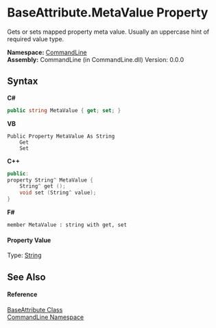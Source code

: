 # BaseAttribute.MetaValue Property 
 

Gets or sets mapped property meta value. Usually an uppercase hint of required value type.

**Namespace:**&nbsp;<a href="N_CommandLine">CommandLine</a><br />**Assembly:**&nbsp;CommandLine (in CommandLine.dll) Version: 0.0.0

## Syntax

**C#**<br />
``` C#
public string MetaValue { get; set; }
```

**VB**<br />
``` VB
Public Property MetaValue As String
	Get
	Set
```

**C++**<br />
``` C++
public:
property String^ MetaValue {
	String^ get ();
	void set (String^ value);
}
```

**F#**<br />
``` F#
member MetaValue : string with get, set

```


#### Property Value
Type: <a href="https://docs.microsoft.com/dotnet/api/system.string" target="_blank">String</a>

## See Also


#### Reference
<a href="T_CommandLine_BaseAttribute">BaseAttribute Class</a><br /><a href="N_CommandLine">CommandLine Namespace</a><br />